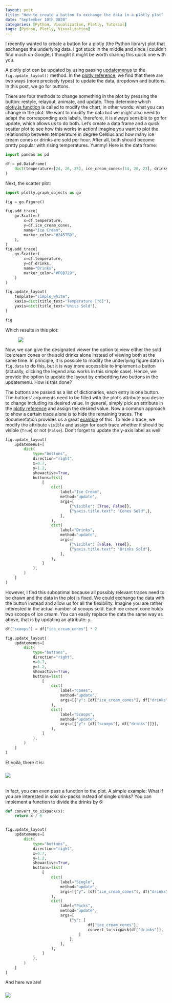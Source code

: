 ```yaml
---
layout: post
title: "How to create a button to exchange the data in a plotly plot"
date: "September 10th 2020"
categories: [Python, Visualization, Plotly, Tutorial]
tags: [Python, Plotly, Visualization]
---
```


I recently wanted to create a button for a plotly (the Python library) plot that exchanges the underlying data. I got stuck in the middle and since I couldn’t find much on Google, I thought it might be worth sharing this quick one with you.

A plotly plot can be updated by using passing [updatemenus](https://plotly.com/python/reference/layout/updatemenus/#layout-updatemenus) to the `fig.update_layout()` method. In the [plotly reference](https://plotly.com/python/reference/layout/updatemenus/#layout-updatemenus), we find that there are two ways (more precisely types) to update the data, dropdown and buttons. In this post, we go for buttons.

There are four methods to change something in the plot by pressing the button: restyle, relayout, animate, and update. They determine which [plotly.js function](https://plot.ly/javascript/plotlyjs-function-reference/) is called to modify the chart, in other words: what you can change in the plot. We want to modify the data but we might also need to adapt the corresponding axis labels, therefore, it is always sensible to go for update, which allows us to do both. Let’s create a data frame and a quick scatter plot to see how this works in action! Imagine you want to plot the relationship between temperature in degree Celsius and how many ice cream cones or drinks are sold per hour. After all, both should become pretty popular with rising temperatures. Yummy! Here is the data frame:


```python
import pandas as pd

df = pd.DataFrame(
    dict(temperature=[24, 26, 28], ice_cream_cones=[14, 20, 23], drinks=[18, 22, 28])
)
```

Next, the scatter plot:

```python
import plotly.graph_objects as go

fig = go.Figure()

fig.add_trace(
    go.Scatter(
        x=df.temperature,
        y=df.ice_cream_cones,
        name="Ice Cream",
        marker_color="#2457BD",
    ),
)
fig.add_trace(
    go.Scatter(
        x=df.temperature,
        y=df.drinks,
        name="Drinks",
        marker_color="#F0B729",
    )
)

fig.update_layout(
    template="simple_white",
    xaxis=dict(title_text="Temperature [°C]"),
    yaxis=dict(title_text="Units Sold"),
)

fig
```

Which results in this plot:

<figure class="fit_img" style="width: 100%;  margin-top: 0rem ;margin-bottom: 0rem">
  <img src="/resources/images/2020-09-10-blogpost/fig1.png">
</figure>


Now, we can give the designated viewer the option to view either the sold ice cream cones or the sold drinks alone instead of viewing both at the same time. In principle, it is possible to modify the underlying figure data in `fig.data` to do this, but it is way more accessible to implement a button (actually, clicking the legend also works in this simple case). Hence, we provide the option to update the layout by embedding two buttons in the updatemenu. How is this done?

The buttons are passed as a list of dictionaries, each entry is one button. The buttons’ arguments need to be filled with the plot’s attribute you desire to change including its desired value. In general, simply pick an attribute in the [plotly reference](https://plotly.com/python/reference/index/) and assign the desired value. Now a common approach to show a certain trace alone is to hide the remaining traces. The documentation provides us a great [example](https://plotly.com/python/custom-buttons/#update-button) of this. To hide a trace, we modify the attribute `visible` and assign for each trace whether it should be visible (`True`) or not (`False`). Don’t forget to update the y-axis label as well!


```python
fig.update_layout(
    updatemenus=[
        dict(
            type="buttons",
            direction="right",
            x=0.7,
            y=1.2,
            showactive=True,
            buttons=list(
                [
                    dict(
                        label="Ice Cream",
                        method="update",
                        args=[
                            {"visible": [True, False]},
                            {"yaxis.title.text": "Cones Sold",},
                        ],
                    ),
                    dict(
                        label="Drinks",
                        method="update",
                        args=[
                            {"visible": [False, True]},
                            {"yaxis.title.text": "Drinks Sold"},
                        ],
                    ),
                ]
            ),
        )
    ]
)
```

However, I find this suboptimal because all possibly relevant traces need to be drawn and the data in the plot is fixed. We could exchange the data with the button instead and allow us for all the flexibility. Imagine you are rather interested in the actual number of scoops sold. Each ice cream cone holds two scoops of ice cream. You can easily replace the data the same way as above, that is by updating an attribute: `y`.


```python
df["scoops"] = df["ice_cream_cones"] * 2

fig.update_layout(
    updatemenus=[
        dict(
            type="buttons",
            direction="right",
            x=0.7,
            y=1.2,
            showactive=True,
            buttons=list(
                [
                    dict(
                        label="Cones",
                        method="update",
                        args=[{"y": [df["ice_cream_cones"], df["drinks"]]}],
                    ),
                    dict(
                        label="Scoops",
                        method="update",
                        args=[{"y": [df["scoops"], df["drinks"]]}],
                    ),
                ]
            ),
        )
    ]
)
```

Et voilà, there it is:

<figure style="width: 100%;  margin: 1.5rem auto 2rem;">
  <img src="/resources/images/2020-09-10-blogpost/cones_scoopes.gif">
</figure>

In fact, you can even pass a function to the plot. A simple example: What if you are interested in sold six-packs instead of single drinks? You can implement a function to divide the drinks by 6:

```python
def convert_to_sixpack(x):
    return x / 6


fig.update_layout(
    updatemenus=[
        dict(
            type="buttons",
            direction="right",
            x=0.7,
            y=1.2,
            showactive=True,
            buttons=list(
                [
                    dict(
                        label="Single",
                        method="update",
                        args=[{"y": [df["ice_cream_cones"], df["drinks"]]},],
                    ),
                    dict(
                        label="Packs",
                        method="update",
                        args=[
                            {"y": [
                                    df["ice_cream_cones"],
                                    convert_to_sixpack(df["drinks"]),
                                ]
                            },
                        ],
                    ),
                ]
            ),
        )
    ]
)
```

And here we are!


<figure style="width: 100%;  margin: 1.5rem auto 2rem;">
  <img src="/resources/images/2020-09-10-blogpost/sixpack.gif">
</figure>